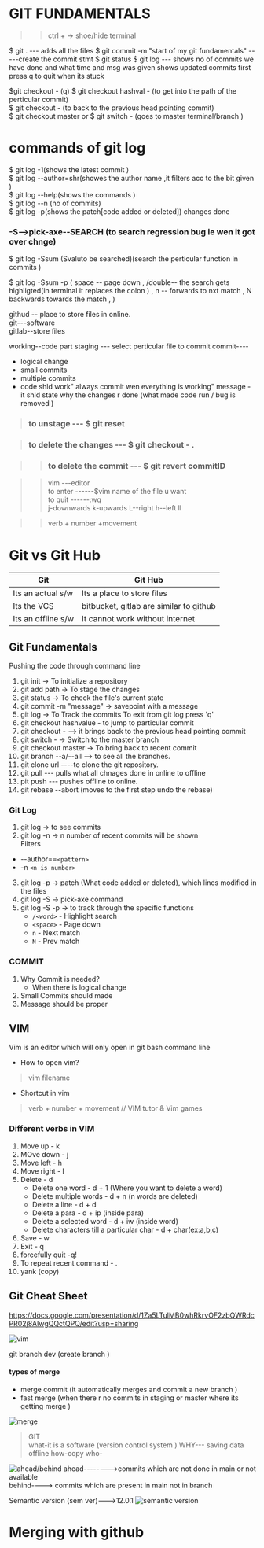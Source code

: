 # GIT FUNDAMENTALS

>> ctrl + -> shoe/hide terminal  

$ git . --- adds all the files 
$ git commit -m "start of my git fundamentals" -----create the commit stmt
$ git status 
$ git log --- shows no of commits we have done and what time and msg was given 
shows updated commits first  
press q to quit when its stuck

$git checkout - (q)
 $ git checkout hashval -  (to get into the path of the perticular commit)    
 $ git checkout - (to back to the previous head pointing commit)    
 $ git checkout master  or $ git switch - (goes to master terminal/branch  )       

 # commands of git log  
 $ git log -1(shows the latest commit )    
 $ git log --author=shr(showes the author name ,it filters acc to the bit given )  
 $ git log --help(shows the commands )  
 $ git log --n (no of commits)  
 $ git log -p(shows the patch[code added or deleted]) changes done   
### -S-->pick-axe--SEARCH (to search regression bug ie wen it got over chnge)
 $ git log -Ssum   (Svaluto be searched)(search the perticular function in commits )  

 $ git log -Ssum -p ( space -- page down , /double--  the search gets highligted(in terminal it replaces the colon ) , n -- forwards to nxt match , N backwards towards the match , )  
  
githud -- place to store files in online.    
git---software     
gitlab--store files       

working--code part 
staging --- select perticular file to commit 
commit----
- logical change 
- small commits 
- multiple commits 
- code shld work" always commit wen everything is working"
message - it shld state why the changes r done (what made code run / bug is removed )  

> ### to unstage ---  $ git reset 

>### to delete the changes --- $ git checkout - .


>> ### to delete the commit  ---  $ git revert commitID

 >> vim ---editor  
 to enter ------$vim name of the file u want    
 to quit ------:wq  
 j-downwards   k-upwards L--right h--left ll

 >> verb + number +movement

# Git vs Git Hub
Git | Git Hub |
---| ----|
Its an actual s/w | Its a place to store files
Its the VCS | bitbucket, gitlab are similar to github
Its an offline s/w | It cannot work without internet
 
 
## Git Fundamentals
Pushing the code through command line
1. git init -> To initialize a repository
2. git add path -> To stage the changes
3. git status -> To check the file's current state
4. git commit -m "message" -> savepoint with a message
5. git log -> To Track the commits
To exit from git log press 'q'
6. git checkout hashvalue - to jump to particular commit
7. git checkout - --> it brings back to the previous head pointing commit
8. git switch - -> Switch to the master branch
8. git checkout master -> To bring back to recent commit  
9. git branch --a/--all --> to see all the branches.
9. git clone url ----to clone the git repository.
11. git pull --- pulls what all chnages done in online to offline
12. pit push --- pushes offline to online.
13. git rebase --abort (moves to the first step undo the rebase)
 
### Git Log
1. git log -> to see commits
2. git log -n -> n number of recent commits will be shown  
Filters
- --author==`<pattern>`
- -n `<n is number>`
3. git log -p -> patch (What code added or deleted), which lines modified in the files
4. git log -S -> pick-axe command
5. git log -S -p -> to track through the specific functions
    - `/<word>` - Highlight search
    - `<space>` - Page down
    - `n` - Next match
    - `N` - Prev match
### COMMIT
1. Why Commit is needed?
    - When there is logical change
2. Small Commits should made
3. Message should be proper
 
 
## VIM
Vim is an editor which will only open in git bash command line
- How to open vim?
> vim filename
- Shortcut in vim
> verb + number + movement
// VIM tutor & Vim games
### Different verbs in VIM
1. Move up - k
2. MOve down - j
3. Move left - h
4. Move right - l
5. Delete - d
    - Delete one word - d + 1 (Where you want to delete a word)
    - Delete multiple words - d + n (n words are deleted)
    - Delete a line - d + d
    - Delete a para - d + ip (inside para)
    - Delete a selected word - d + iw (inside word)
    - Delete characters till a particular char - d + char(ex:a,b,c)
6. Save - w
7. Exit - q
8. forcefully quit -q!
9. To repeat recent command - .
10. yank (copy)  
## Git Cheat Sheet  
https://docs.google.com/presentation/d/1Za5LTulMB0whRkrvOF2zbQWRdcPR02j8AlwgQQctQPQ/edit?usp=sharing

![vim](vim.png)  

git branch dev (create branch )
#### types of merge 
- merge commit   (it automatically merges and commit a new branch )  
- fast merge (when there r no commits in staging or master where its getting merge )  

![merge](merge.png)

> GIT   
what-it is a software (version control system )
WHY--- saving data offline
how-copy 
who-  

![ahead/behind](behind.png)
ahead-------->commits which are not done in main or not available  
behind----> commits which are present in main not in branch 
  

Semantic version (sem ver)--->12.0.1
![semantic version](semver.png)
# Merging with github